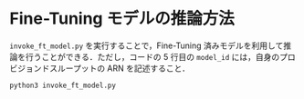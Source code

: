 # Fine-Tuning モデルの推論方法

`invoke_ft_model.py` を実行することで，Fine-Tuning 済みモデルを利用して推論を行うことができる．ただし，コードの 5 行目の `model_id` には，自身のプロビジョンドスループットの ARN を記述すること．

```
python3 invoke_ft_model.py
```
